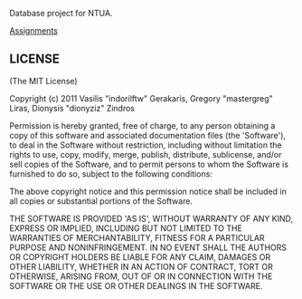 Database project for NTUA.

[Assignments](http://courses.dbnet.ntua.gr/el/baseis_dedomenvn/askiseis-_ergasies.html)


## LICENSE


(The MIT License)

Copyright (c) 2011 Vasilis "indorilftw" Gerakaris, Gregory "mastergreg" Liras, Dionysis "dionyziz" Zindros

Permission is hereby granted, free of charge, to any person obtaining
a copy of this software and associated documentation files (the
'Software'), to deal in the Software without restriction, including
without limitation the rights to use, copy, modify, merge, publish,
distribute, sublicense, and/or sell copies of the Software, and to
permit persons to whom the Software is furnished to do so, subject to
the following conditions:

The above copyright notice and this permission notice shall be
included in all copies or substantial portions of the Software.

THE SOFTWARE IS PROVIDED 'AS IS', WITHOUT WARRANTY OF ANY KIND,
EXPRESS OR IMPLIED, INCLUDING BUT NOT LIMITED TO THE WARRANTIES OF
MERCHANTABILITY, FITNESS FOR A PARTICULAR PURPOSE AND NONINFRINGEMENT.
IN NO EVENT SHALL THE AUTHORS OR COPYRIGHT HOLDERS BE LIABLE FOR ANY
CLAIM, DAMAGES OR OTHER LIABILITY, WHETHER IN AN ACTION OF CONTRACT,
TORT OR OTHERWISE, ARISING FROM, OUT OF OR IN CONNECTION WITH THE
SOFTWARE OR THE USE OR OTHER DEALINGS IN THE SOFTWARE.

